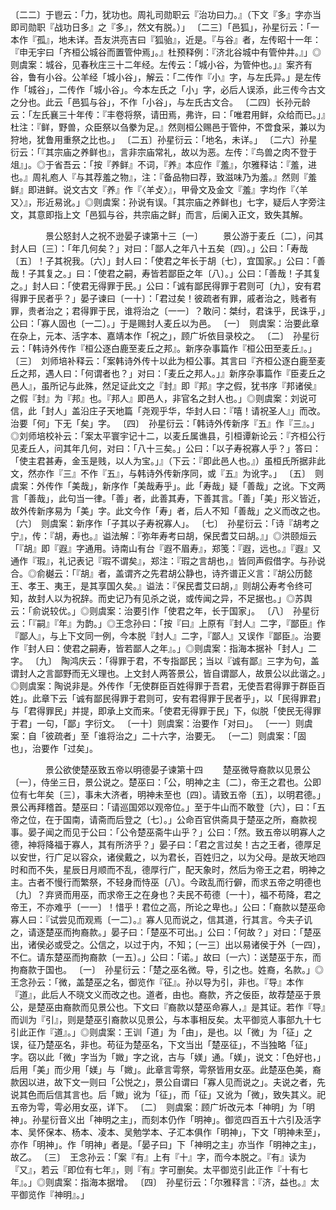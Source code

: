 <!-- { "loadSidebar": true } -->
〔二二〕于鬯云：「力，犹功也。周礼司勋职云『治功曰力。』（下文『多』字亦当即司勋职『战功日多』之『多』，然文有脱。）」
〔二三〕「邑狐」，孙星衍云：「一本作『孤』，地未详。吾友洪亮吉曰『狐骀』，近是。『与谷』者，左传昭十一年：『申无宇曰「齐桓公城谷而置管仲焉」。』杜预释例：『济北谷城中有管仲井。』」◎则虞案：城谷，见春秋庄三十二年经。左传云：「城小谷，为管仲也。」』案齐有谷，鲁有小谷。公羊经「城小谷」，解云：「二传作『小』字，与左氏异。」是左传作「城谷」，二传作「城小谷」。今本左氏之「小」字，必后人误添，此三传今古文之分也。此云「邑狐与谷」，不作「小谷」，与左氏古文合。
〔二四〕长孙元龄云：「左氏襄三十年传：『丰卷将祭，请田焉，弗许，曰：「唯君用鲜，众给而已。」』杜注：『鲜，野兽，众臣祭以刍豢为足。』然则桓公赐邑于管仲，不啻食采，兼以为狩地，犹鲁用重祭之比也。」
〔二五〕孙星衍云：「地名，未详。」
〔二六〕孙星衍云：「『其宗庙之养鲜也』，言非宗庙常礼，故以为恶。左传：『鸟兽之肉不登于俎』」。◎于省吾云：「按『养鲜』不词，『养』本应作『羞』，尔雅释诂：『羞，进也。』周礼庖人『与其荐羞之物』，注：『备品物曰荐，致滋味乃为羞。』然则『羞鲜』即进鲜。说文古文『养』作『〈羊攴〉』，甲骨文及金文『羞』字均作『〈羊又〉』，形近易讹。」◎则虞案：孙说有误。「其宗庙之养鲜也」七字，疑后人字旁注文，其意即指上文「邑狐与谷，共宗庙之鲜」而言，后阑入正文，致失其解。



　　　　景公怒封人之祝不逊晏子谏第十三〔一〕
　　景公游于麦丘〔二〕，问其封人曰〔三〕：「年几何矣？」对曰：「鄙人之年八十五矣〔四〕。」公曰：「寿哉〔五〕！子其祝我。〔六〕」封人曰：「使君之年长于胡〔七〕，宜国家。」公曰：「善哉！子其复之。」曰：「使君之嗣，寿皆若鄙臣之年〔八〕。」公曰：「善哉！子其复之。」封人曰：「使君无得罪于民。」公曰：「诚有鄙民得罪于君则可〔九〕，安有君得罪于民者乎？」晏子谏曰〔一十〕：「君过矣！彼疏者有罪，戚者治之，贱者有罪，贵者治之；君得罪于民，谁将治之〔一一〕？敢问：桀纣，君诛乎，民诛乎，」公曰：「寡人固也〔一二〕。」于是赐封人麦丘以为邑。
〔一〕　则虞案：治要此章在杂上，元本、活字本、嘉靖本作「祝之」，顾广圻依目录校之。
〔二〕　孙星衍云：「韩诗外传作『桓公逐白鹿至麦丘之邦』。新序杂事篇作『桓公田至麦丘』。」
〔三〕　刘师培补释云：「案韩诗外传十以此为桓公事。其言曰『齐桓公逐白鹿至麦丘之邦，遇人曰：「何谓者也？」对曰：「麦丘之邦人。」』新序杂事篇作『臣麦丘之邑人』，虽所记与此殊，然足证此文之『封』即『邦』字之假，犹书序『邦诸侯』之假『封』为『邦』也。『邦人』即邑人，非官名之封人也。」◎则虞案：刘说可信，此「封人」盖沿庄子天地篇「尧观乎华，华封人曰：『嘻！请祝圣人』」而改。治要「何」下无「矣」字。
〔四〕　孙星衍云：「韩诗外传新序『五』作『三』。」◎刘师培校补云：「案太平寰宇记十二，以麦丘属谯县，引桓谭新论云：『齐桓公行见麦丘人，问其年几何，对曰：「八十三矣。」公曰：「以子寿祝寡人乎？」答曰：「使主君甚寿，金玉是贱，以人为宝。」』（下云：『即此邑人也。』）虽桓氏所据非此文，然亦作『三』不作『五』，与韩诗外传新序同，或『五』为讹字。」
〔五〕　则虞案：外传作「美哉」，新序作「美哉寿乎」。此「寿哉」疑「善哉」之讹。下文两言「善哉」，此句当一律。「善」者，此善其寿，下善其言。「善」「美」形义皆近，故外传新序易为「美」字。此文今作「寿」者，后人不知「善哉」之义而改之也。
〔六〕　则虞案：新序作「子其以子寿祝寡人」。
〔七〕　孙星衍云：「诗『胡考之宁』，传：『胡，寿也。』谥法解：『弥年寿考曰胡，保民耆艾曰胡。』」◎洪颐烜云「『胡』即『遐』字通用。诗南山有台『遐不眉寿』，郑笺：『遐，远也。』『遐』又通作『瑕』，礼记表记『瑕不谓矣』，郑注：『瑕之言胡也，』皆同声假借字。与孙说合。◎俞樾云：「『胡』者，盖谓齐之先君胡公静也，诗齐谱正义言：『胡公历懿王、孝王、夷王，是其享国久矣。』谥法：『保民耆艾曰胡，』则胡公寿考令终可知，故封人以为祝辞。而史记乃有见杀之说，或传闻之异，不足据也。」◎苏舆云：「俞说较优。」◎则虞案：治要引作「使君之年，长于国家」。
〔八〕　孙星衍云：「『嗣』『年』为韵。」◎王念孙曰：「按『曰』上原有『封人』二字，『鄙臣』作『鄙人』，与上下文同一例，今本脱『封人』二字，『鄙人』又误作『鄙臣』。治要作『封人曰：使君之嗣寿，皆若鄙人之年』。」◎则虞案：指海本据补「封人」二字。
〔九〕　陶鸿庆云：「得罪于君，不专指鄙民；当以『诚有鄙』三字为句，盖谓封人之言鄙野而无义理也。上文封人两答景公，皆自谓鄙人，故景公以此谐之。」◎则虞案：陶说非是。外传作「无使群臣百姓得罪于吾君，无使吾君得罪于群臣百姓」。此章下云「诚有鄙民得罪于君则可，安有君得罪于民者乎」，以「民得罪君」与「君得罪民」并提，即承上文而来。「使君无得罪于民」下，似脱「使民无得罪于君」一句，「鄙」字衍文。
〔一十〕则虞案：治要作「对曰」。
〔一一〕则虞案：自「彼疏者」至「谁将治之」二十六字，治要无。
〔一二〕则虞案：「固也」，治要作「过矣」。



　　　　景公欲使楚巫致五帝以明德晏子谏第十四
　　楚巫微导裔款以见景公〔一〕，侍坐三日，景公说之。楚巫曰：「公，明神之主〔二〕，帝王之君也。公即位有七年矣〔三〕，事未大济者，明神未至也〔四〕。请致五帝〔五〕，以明君德。」景公再拜稽首。楚巫曰：「请巡国郊以观帝位。」至于牛山而不敢登〔六〕，曰：「五帝之位，在于国南，请斋而后登之〔七〕。」公命百官供斋具于楚巫之所，裔款视事。晏子闻之而见于公曰：「公令楚巫斋牛山乎？」公曰：「然。致五帝以明寡人之德，神将降福于寡人，其有所济乎？」晏子曰：「君之言过矣！古之王者，德厚足以安世，行广足以容众，诸侯戴之，以为君长，百姓归之，以为父母。是故天地四时和而不失，星辰日月顺而不乱，德厚行广，配天象时，然后为帝王之君，明神之主。古者不慢行而繁祭，不轻身而恃巫〔八〕。今政乱而行僻，而求五帝之明德也〔九〕？弃贤而用巫，而求帝王之在身也？夫民不苟德〔一十〕，福不苟降，君之帝王，不亦难乎〔一一〕！惜乎！君位之高，所论之卑也。」公曰：「裔款以楚巫命寡人曰：『试尝见而观焉〔一二〕。』寡人见而说之，信其道，行其言。今夫子讥之，请逐楚巫而拘裔款。」晏子曰：「楚巫不可出。」公曰：「何故？」对曰：「楚巫出，诸侯必或受之。公信之，以过于内，不知；〔一三〕出以易诸侯于外〔一四〕，不仁。请东楚巫而拘裔款〔一五〕。」公曰：「诺。」故曰〔一六〕：送楚巫于东，而拘裔款于国也。
〔一〕　孙星衍云：「楚之巫名微。导，引之也。姓裔，名款。」◎王念孙云：「微，盖楚巫之名，御览作『征』。孙以导为引，非也。『导』本作『道』，此后人不晓文义而改之也。道者，由也。裔款，齐之佞臣，故荐楚巫于景公，是楚巫由裔款而见景公也。下文曰『裔款以楚巫命寡人，』是其证。若作『导』而训为『引』，则是楚巫引裔款以见景公，与本事相反矣。太平御览人事部九十七引此正作『道』。」◎则虞案：王训「道」为「由」，是也。以「微」为「征」之误，征乃楚巫名，非也。苟征为楚巫名，下文当出「楚巫征」，不当独略「征」字。窃以此「微」字当为「媺」字之讹，古与「媄」通。「媄」，说文：「色好也，」后用「美」而少用「媄」与「媺」。此章言雩祭，雩祭皆用女巫。此楚巫色美，裔款因以进，故下文一则曰「公悦之」，景公自谓曰「寡人见而说之」。夫说之者，先说其色而后信其言也。后「媺」讹为「征」，而「征」又讹为「微」，致失其义。祀五帝为雩，雩必用女巫，详下。
〔二〕　则虞案：顾广圻改元本「神明」为「明神」。孙星衍音义出「神明之主」，而刻本仍作「明神」。御览四百五十六引及活字本、吴怀保本、杨本、凌本、吴勉学本、子汇本俱作「明神」，下文「明神未至」，亦作「明神」。作「明神」者是。「晏子曰」下「神明之主」亦当作「明神之主」，故乙。
〔三〕　王念孙云：「案『有』上有『十』字，而今本脱之。『有』读为『又』，若云『即位有七年』，则『有』字可删矣。太平御览引此正作『十有七年』。」◎则虞案：指海本据增。
〔四〕　孙星衍云：「尔雅释言：『济，益也。』太平御览作『神明』。」
